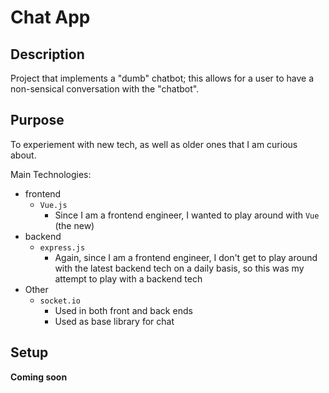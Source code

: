 # Chat App

## Description

Project that implements a "dumb" chatbot; this allows for a user to have a non-sensical conversation with the "chatbot".

## Purpose

To experiement with new tech, as well as older ones that I am curious about.

Main Technologies:
* frontend
  * `Vue.js`
    * Since I am a frontend engineer, I wanted to play around with `Vue`
      (the new)
* backend
  * `express.js`
    * Again, since I am a frontend engineer, I don't get to play around
      with the latest backend tech on a daily basis, so this was my attempt
      to play with a backend tech
* Other
  * `socket.io`
    * Used in both front and back ends
    * Used as base library for chat

## Setup

**Coming soon**